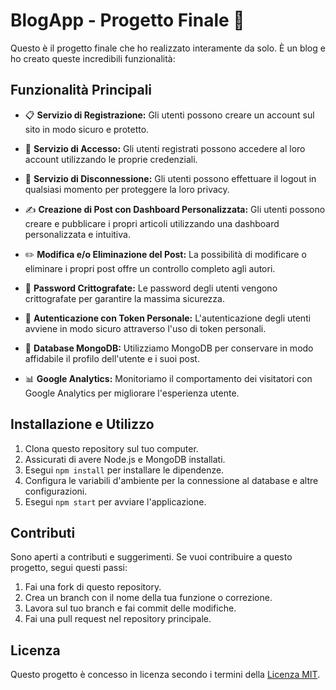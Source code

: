 # BlogApp - Progetto Finale 🚀

Questo è il progetto finale che ho realizzato interamente da solo. È un blog e ho creato queste incredibili funzionalità:

## Funzionalità Principali

- 📋 **Servizio di Registrazione:** Gli utenti possono creare un account sul sito in modo sicuro e protetto.

- 🔑 **Servizio di Accesso:** Gli utenti registrati possono accedere al loro account utilizzando le proprie credenziali.

- 🚪 **Servizio di Disconnessione:** Gli utenti possono effettuare il logout in qualsiasi momento per proteggere la loro privacy.

- ✍️ **Creazione di Post con Dashboard Personalizzata:** Gli utenti possono creare e pubblicare i propri articoli utilizzando una dashboard personalizzata e intuitiva.

- ✏️ **Modifica e/o Eliminazione del Post:** La possibilità di modificare o eliminare i propri post offre un controllo completo agli autori.

- 🔐 **Password Crittografate:** Le password degli utenti vengono crittografate per garantire la massima sicurezza.

- 🔄 **Autenticazione con Token Personale:** L'autenticazione degli utenti avviene in modo sicuro attraverso l'uso di token personali.

- 💾 **Database MongoDB:** Utilizziamo MongoDB per conservare in modo affidabile il profilo dell'utente e i suoi post.

- 📊 **Google Analytics:** Monitoriamo il comportamento dei visitatori con Google Analytics per migliorare l'esperienza utente.

## Installazione e Utilizzo

1. Clona questo repository sul tuo computer.
2. Assicurati di avere Node.js e MongoDB installati.
3. Esegui `npm install` per installare le dipendenze.
4. Configura le variabili d'ambiente per la connessione al database e altre configurazioni.
5. Esegui `npm start` per avviare l'applicazione.

## Contributi

Sono aperti a contributi e suggerimenti. Se vuoi contribuire a questo progetto, segui questi passi:

1. Fai una fork di questo repository.
2. Crea un branch con il nome della tua funzione o correzione.
3. Lavora sul tuo branch e fai commit delle modifiche.
4. Fai una pull request nel repository principale.

## Licenza

Questo progetto è concesso in licenza secondo i termini della [Licenza MIT](LICENSE).
